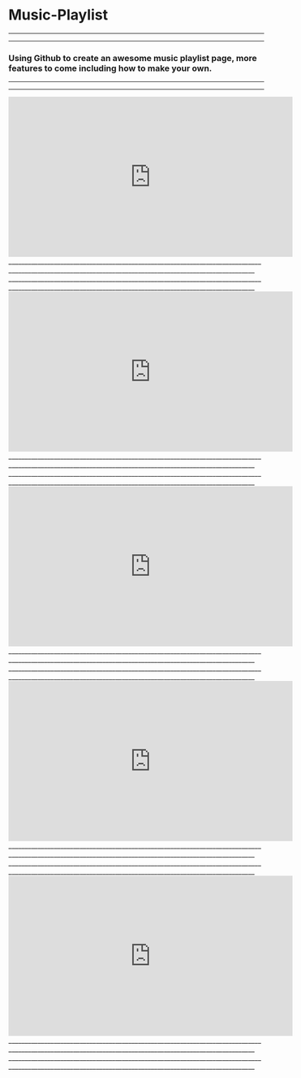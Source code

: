# Music-Playlist
__________________________________________________________________________________________________________________________________________________________
__________________________________________________________________________________________________________________________________________________________
### Using Github to create an awesome music playlist page, more features to come including how to make your own.
__________________________________________________________________________________________________________________________________________________________
__________________________________________________________________________________________________________________________________________________________
<iframe width="560" height="315" src="https://www.youtube.com/embed/L93-7vRfxNs" title="YouTube video player" frameborder="0" allow="accelerometer; autoplay; clipboard-write; encrypted-media; gyroscope; picture-in-picture" allowfullscreen></iframe>
__________________________________________________________________________________________________________________________________________________________
__________________________________________________________________________________________________________________________________________________________
<iframe width="560" height="315" src="https://www.youtube.com/embed/3p85-KtgDSs" title="YouTube video player" frameborder="0" allow="accelerometer; autoplay; clipboard-write; encrypted-media; gyroscope; picture-in-picture" allowfullscreen></iframe>
__________________________________________________________________________________________________________________________________________________________
__________________________________________________________________________________________________________________________________________________________
<iframe width="560" height="315" src="https://www.youtube.com/embed/videoseries?list=PLoKPk9NTPsOR3XrBg1UQHFExMoUcx6LZj" title="YouTube video player" frameborder="0" allow="accelerometer; autoplay; clipboard-write; encrypted-media; gyroscope; picture-in-picture" allowfullscreen></iframe>
__________________________________________________________________________________________________________________________________________________________
__________________________________________________________________________________________________________________________________________________________
<iframe width="560" height="315" src="https://www.youtube.com/embed/T5ALPzS0QfQ" title="YouTube video player" frameborder="0" allow="accelerometer; autoplay; clipboard-write; encrypted-media; gyroscope; picture-in-picture" allowfullscreen></iframe>
__________________________________________________________________________________________________________________________________________________________
__________________________________________________________________________________________________________________________________________________________
<iframe width="560" height="315" src="https://www.youtube.com/embed/videoseries?list=PLoKPk9NTPsORDSLgxwmwJMv4WbgmQWAIa" title="YouTube video player" frameborder="0" allow="accelerometer; autoplay; clipboard-write; encrypted-media; gyroscope; picture-in-picture" allowfullscreen></iframe>
__________________________________________________________________________________________________________________________________________________________
__________________________________________________________________________________________________________________________________________________________
